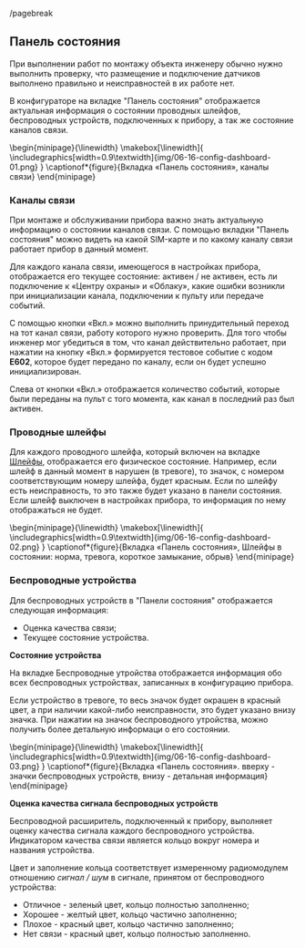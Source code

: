 /pagebreak

## Панель состояния

При выполнении работ по монтажу объекта инженеру обычно нужно выполнить проверку, что размещение и подключение датчиков выполнено правильно и неисправностей в их работе нет.

В конфигураторе на вкладке "Панель состояния" отображается актуальная информация о состоянии проводных шлейфов, беспроводных устройств, подключенных к прибору, а так же состояние каналов связи.


\begin{minipage}{\linewidth}
	\makebox[\linewidth]{
 		\includegraphics[width=0.9\textwidth]{img/06-16-config-dashboard-01.png}
 	}
	\captionof*{figure}{Вкладка «Панель состояния», каналы связи}
\end{minipage}


### Каналы связи

При монтаже и обслуживании прибора важно знать актуальную информацию о состоянии каналов связи. С помощью вкладки "Панель состояния" можно видеть на какой SIM-карте и по какому каналу связи работает прибор в данный момент. 

Для каждого канала связи, имеющегося в настройках прибора, отображается его текущее состояние: активен / не активен, есть ли подключение к «Центру охраны» и «Облаку», какие ошибки возникли при инициализации канала, подключении к пульту или передаче событий.

С помощью кнопки «Вкл.» можно выполнить принудительный переход на тот канал связи, работу которого нужно проверить. Для того чтобы инженер мог убедиться в том, что канал действительно работает, при нажатии на кнопку «Вкл.» формируется тестовое событие с кодом **E602**, которое будет передано по каналу, если он будет успешно инициализирован.

Слева от кнопки «Вкл.» отображается количество событий, которые были переданы на пульт с того момента, как канал в последний раз был активен.


### Проводные шлейфы

Для каждого проводного шлейфа, который включен на вкладке [Шлейфы](#config-zones), отображается его физическое состояние. Например, если шлейф в данный момент в нарушен (в тревоге), то значок, с номером соответствующим номеру шлейфа, будет красным. Если по шлейфу есть неисправность, то это также будет указано в панели состояния. Если шлейф выключен в настройках прибора, то информация по нему отображаться не будет.


\begin{minipage}{\linewidth}
	\makebox[\linewidth]{
 		\includegraphics[width=0.9\textwidth]{img/06-16-config-dashboard-02.png}
 	}
	\captionof*{figure}{Вкладка «Панель состояния», Шлейфы в состоянии: норма, тревога, короткое замыкание, обрыв}
\end{minipage}


### Беспроводные устройства

Для беспроводных устройств в "Панели состояния" отображается следующая информация:

* Оценка качества связи;
* Текущее состояние устройства.

**Состояние устройства**

На вкладке Беспроводные утройства отображается информация обо всех беспроводных устройствах, записанных в конфигурацию прибора.

Если устройство в тревоге, то весь значок будет окрашен в красный цвет, а при наличии какой-либо неисправности, это будет указано внизу значка.
При нажатии на значок беспроводного утройства, можно получить более детальную информаци о его состоянии.


\begin{minipage}{\linewidth}
	\makebox[\linewidth]{
 		\includegraphics[width=0.9\textwidth]{img/06-16-config-dashboard-03.png}
 	}
	\captionof*{figure}{Вкладка «Панель состояния». вверху - значки беспроводных устройств, внизу - детальная информация}
\end{minipage}


**Оценка качества сигнала беспроводных устройств**

Беспроводной расширитель, подключенный к прибору, выполняет оценку качества сигнала каждого беспроводного устройства. Индикатором качества связи является кольцо вокруг номера и названия устройства. 

Цвет и заполнение кольца соответствует измеренному радиомодулем отношению _сигнал / шум_ в сигнале, принятом от беспроводного устройства:

* Отличное - зеленый цвет, кольцо полностью заполненно;
* Хорошее - желтый цвет, кольцо частично заполненно;
* Плохое - красный цвет, кольцо частично заполненно;
* Нет связи - красный цвет, кольцо полностью заполненно. 

